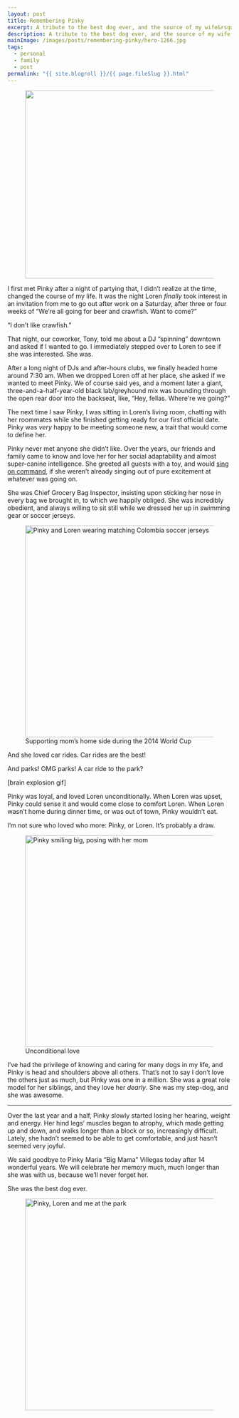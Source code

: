```yaml
---
layout: post
title: Remembering Pinky
excerpt: A tribute to the best dog ever, and the source of my wife&rsquo;s greatest joy.
description: A tribute to the best dog ever, and the source of my wife's greatest joy.
mainImage: /images/posts/remembering-pinky/hero-1266.jpg
tags: 
  - personal
  - family
  - post
permalink: "{{ site.blogroll }}/{{ page.fileSlug }}.html"
---
```


<figure>
  <img 
    alt=""
    src="/images/posts/remembering-pinky/hero-633.jpg"
    srcset="/images/posts/remembering-pinky/hero-320.jpg 320w, /images/posts/remembering-pinky/hero-400.jpg 400w, /images/posts/remembering-pinky/hero-633.jpg 633w, /images/posts/remembering-pinky/hero-640.jpg 640w, /images/posts/remembering-pinky/hero-800.jpg 800w, /images/posts/remembering-pinky/hero-1266.jpg 1266w"
    sizes="(min-width: 673px) 633px, (min-width: 768px) 62.4vw, calc(100vw - 40px)"
    width="623"
    height="422"
  >
</figure>

I first met Pinky after a night of partying that, I didn&rsquo;t realize at the time, changed the course of my life. It was the night Loren *finally* took interest in an invitation from me to go out after work on a Saturday, after three or four weeks of &ldquo;We&rsquo;re all going for beer and crawfish. Want to come?&rdquo;

&ldquo;I don&rsquo;t like crawfish.&rdquo;

That night, our coworker, Tony, told me about a DJ &ldquo;spinning&rdquo; downtown and asked if I wanted to go. I immediately stepped over to Loren to see if she was interested. She was.

After a long night of DJs and after-hours clubs, we finally headed home around 7:30 am. When we dropped Loren off at her place, she asked if we wanted to meet Pinky. We of course said yes, and a moment later a giant, three-and-a-half-year-old black lab/greyhound mix was bounding through the open rear door into the backseat, like, &ldquo;Hey, fellas. Where're we going?&rdquo;

The next time I saw Pinky, I was sitting in Loren&rsquo;s living room, chatting with her roommates while she finished getting ready for our first official date. Pinky was *very* happy to be meeting someone new, a trait that would come to define her.

Pinky never met anyone she didn&rsquo;t like. Over the years, our friends and family came to know and love her for her social adaptability and almost super-canine intelligence. She greeted all guests with a toy, and would [sing on command](https://vine.co/v/hmZvl7g7Ewb), if she weren&rsquo;t already singing out of pure excitement at whatever was going on.

She was Chief Grocery Bag Inspector, insisting upon sticking her nose in every bag we brought in, to which we happily obliged. She was incredibly obedient, and always willing to sit still while we dressed her up in swimming gear or soccer jerseys.

<figure>
  <img 
    alt="Pinky and Loren wearing matching Colombia soccer jerseys"
    src="/images/posts/remembering-pinky/good-sport-633.jpg"
    srcset="/images/posts/remembering-pinky/good-sport-320.jpg 320w, /images/posts/remembering-pinky/good-sport-400.jpg 400w, /images/posts/remembering-pinky/good-sport-633.jpg 633w, /images/posts/remembering-pinky/good-sport-640.jpg 640w, /images/posts/remembering-pinky/good-sport-800.jpg 800w, /images/posts/remembering-pinky/good-sport-1266.jpg 1266w"
    sizes="(min-width: 673px) 633px, (min-width: 768px) 62.4vw, calc(100vw - 40px)"
    width="633"
    height="475"
    loading="lazy"
  >
  <figcaption>Supporting mom&rsquo;s home side during the 2014 World Cup</figcaption>
</figure>

And she loved car rides. Car rides are the best!

And parks! OMG parks! A car ride to the park?

[brain explosion gif]

Pinky was loyal, and loved Loren unconditionally. When Loren was upset, Pinky could sense it and would come close to comfort Loren. When Loren wasn&rsquo;t home during dinner time, or was out of town, Pinky wouldn&rsquo;t eat.

I&rsquo;m not sure who loved who more: Pinky, or Loren. It&rsquo;s probably a draw.

<figure>
  <img 
    alt="Pinky smiling big, posing with her mom"
    src="/images/posts/remembering-pinky/with-momma-633.jpg"
    srcset="/images/posts/remembering-pinky/with-momma-320.jpg 320w, /images/posts/remembering-pinky/with-momma-400.jpg 400w, /images/posts/remembering-pinky/with-momma-633.jpg 633w, /images/posts/remembering-pinky/with-momma-640.jpg 640w, /images/posts/remembering-pinky/with-momma-800.jpg 800w, /images/posts/remembering-pinky/with-momma-1266.jpg 1266w"
    sizes="(min-width: 673px) 633px, (min-width: 768px) 62.4vw, calc(100vw - 40px)"
    width="633"
    height="475"
    loading="lazy"
  >
  <figcaption>Unconditional love</figcaption>
</figure>

I&rsquo;ve had the privilege of knowing and caring for many dogs in my life, and Pinky is head and shoulders above all others. That&rsquo;s not to say I don&rsquo;t love the others just as much, but Pinky was one in a million. She was a great role model for her siblings, and they love her *dearly*. She was my step-dog, and she was awesome.

---

Over the last year and a half, Pinky slowly started losing her hearing, weight and energy. Her hind legs&rsquo; muscles began to atrophy, which made getting up and down, and walks longer than a block or so, increasingly difficult. Lately, she hadn&rsquo;t seemed to be able to get comfortable, and just hasn&rsquo;t seemed very joyful.

We said goodbye to Pinky Maria &ldquo;Big Mama&rdquo; Villegas today after 14 wonderful years. We will celebrate her memory much, much longer than she was with us, because we&rsquo;ll never forget her.

She was the best dog ever.

<figure>
  <img 
    alt="Pinky, Loren and me at the park"
    src="/images/posts/remembering-pinky/family-633.jpg"
    srcset="/images/posts/remembering-pinky/family-320.jpg 320w, /images/posts/remembering-pinky/family-400.jpg 400w, /images/posts/remembering-pinky/family-633.jpg 633w, /images/posts/remembering-pinky/family-640.jpg 640w, /images/posts/remembering-pinky/family-800.jpg 800w, /images/posts/remembering-pinky/family-1266.jpg 1266w"
    sizes="(min-width: 673px) 633px, (min-width: 768px) 62.4vw, calc(100vw - 40px)"
    width="633"
    height="475"
    loading="lazy"
  >
</figure>
